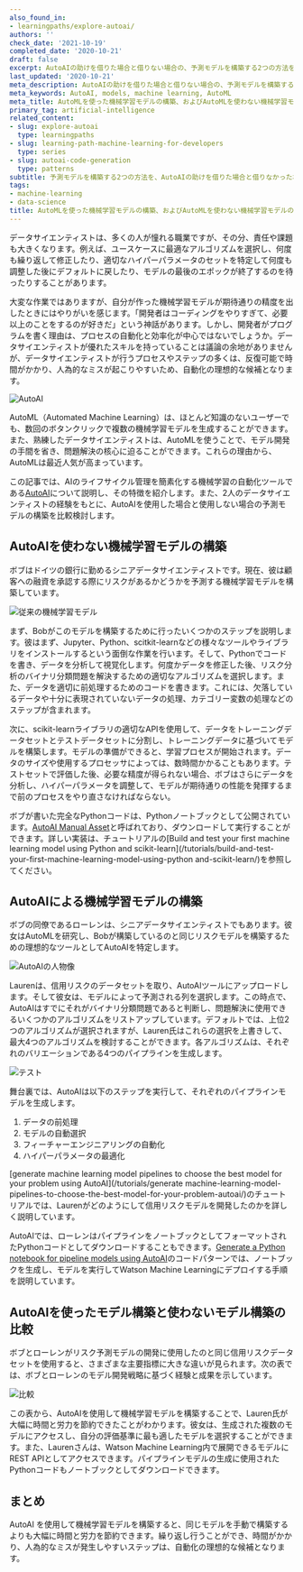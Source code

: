 ```yaml
---
also_found_in:
- learningpaths/explore-autoai/
authors: ''
check_date: '2021-10-19'
completed_date: '2020-10-21'
draft: false
excerpt: AutoAIの助けを借りた場合と借りない場合の、予測モデルを構築する2つの方法を見てみましょう。
last_updated: '2020-10-21'
meta_description: AutoAIの助けを借りた場合と借りない場合の、予測モデルを構築する2つの方法を見てみましょう。
meta_keywords: AutoAI, models, machine learning, AutoML
meta_title: AutoMLを使った機械学習モデルの構築、およびAutoMLを使わない機械学習モデルの構築
primary_tag: artificial-intelligence
related_content:
- slug: explore-autoai
  type: learningpaths
- slug: learning-path-machine-learning-for-developers
  type: series
- slug: autoai-code-generation
  type: patterns
subtitle: 予測モデルを構築する2つの方法を、AutoAIの助けを借りた場合と借りなかった場合の両方で見てみましょう。
tags:
- machine-learning
- data-science
title: AutoMLを使った機械学習モデルの構築、およびAutoMLを使わない機械学習モデルの構築
---
```


データサイエンティストは、多くの人が憧れる職業ですが、その分、責任や課題も大きくなります。例えば、ユースケースに最適なアルゴリズムを選択し、何度も繰り返して修正したり、適切なハイパーパラメータのセットを特定して何度も調整した後にデフォルトに戻したり、モデルの最後のエポックが終了するのを待ったりすることがあります。

大変な作業ではありますが、自分が作った機械学習モデルが期待通りの精度を出したときにはやりがいを感じます。「開発者はコーディングをやりすぎて、必要以上のことをするのが好きだ」という神話があります。しかし、開発者がプログラムを書く理由は、プロセスの自動化と効率化が中心ではないでしょうか。データサイエンティストが優れたスキルを持っていることは議論の余地がありませんが、データサイエンティストが行うプロセスやステップの多くは、反復可能で時間がかかり、人為的なミスが起こりやすいため、自動化の理想的な候補となります。

![AutoAI](images/ml_overview.png)

AutoML（Automated Machine Learning）は、ほとんど知識のないユーザーでも、数回のボタンクリックで複数の機械学習モデルを生成することができます。また、熟練したデータサイエンティストは、AutoMLを使うことで、モデル開発の手間を省き、問題解決の核心に迫ることができます。これらの理由から、AutoMLは最近人気が高まっています。

この記事では、AIのライフサイクル管理を簡素化する機械学習の自動化ツールである[AutoAI](https://www.ibm.com/jp-ja/cloud/watson-studio/autoai)について説明し、その特徴を紹介します。また、2人のデータサイエンティストの経験をもとに、AutoAIを使用した場合と使用しない場合の予測モデルの構築を比較検討します。

## AutoAIを使わない機械学習モデルの構築

ボブはドイツの銀行に勤めるシニアデータサイエンティストです。現在、彼は顧客への融資を承認する際にリスクがあるかどうかを予測する機械学習モデルを構築しています。

![従来の機械学習モデル](images/Bob-Traditional.png)

まず、Bobがこのモデルを構築するために行ったいくつかのステップを説明します。彼はまず、Jupyter、Python、scitkit-learnなどの様々なツールやライブラリをインストールするという面倒な作業を行います。そして、Pythonでコードを書き、データを分析して視覚化します。何度かデータを修正した後、リスク分析のバイナリ分類問題を解決するための適切なアルゴリズムを選択します。また、データを適切に前処理するためのコードを書きます。これには、欠落しているデータや十分に表現されていないデータの処理、カテゴリー変数の処理などのステップが含まれます。

次に、scikit-learnライブラリの適切なAPIを使用して、データをトレーニングデータセットとテストデータセットに分割し、トレーニングデータに基づいてモデルを構築します。モデルの準備ができると、学習プロセスが開始されます。データのサイズや使用するプロセッサによっては、数時間かかることもあります。テストセットで評価した後、必要な精度が得られない場合、ボブはさらにデータを分析し、ハイパーパラメータを調整して、モデルが期待通りの性能を発揮するまで前のプロセスをやり直さなければならない。

ボブが書いた完全なPythonコードは、Pythonノートブックとして公開されています。[AutoAI Manual Asset](static/AutoAI_Manual_Asset.ipynb)と呼ばれており、ダウンロードして実行することができます。詳しい実装は、チュートリアルの[Build and test your first machine learning model using Python and scikit-learn](/tutorials/build-and-test-your-first-machine-learning-model-using-python and-scikit-learn/)を参照してください。

## AutoAIによる機械学習モデルの構築

ボブの同僚であるローレンは、シニアデータサイエンティストでもあります。彼女はAutoMLを研究し、Bobが構築しているのと同じリスクモデルを構築するための理想的なツールとしてAutoAIを特定します。

![AutoAIの人物像](images/Lauren-AutoAI.png)

Laurenは、信用リスクのデータセットを取り、AutoAIツールにアップロードします。そして彼女は、モデルによって予測される列を選択します。この時点で、AutoAIはすでにそれがバイナリ分類問題であると判断し、問題解決に使用できるいくつかのアルゴリズムをリストアップしています。デフォルトでは、上位2つのアルゴリズムが選択されますが、Lauren氏はこれらの選択を上書きして、最大4つのアルゴリズムを検討することができます。各アルゴリズムは、それぞれのバリエーションである4つのパイプラインを生成します。

![テスト](images/AutoAI-ml-process.png)

舞台裏では、AutoAIは以下のステップを実行して、それぞれのパイプラインモデルを生成します。

1. データの前処理
1. モデルの自動選択
1. フィーチャーエンジニアリングの自動化
1. ハイパーパラメータの最適化

[generate machine learning model pipelines to choose the best model for your problem using AutoAI](/tutorials/generate machine-learning-model-pipelines-to-choose-the-best-model-for-your-problem-autoai/)のチュートリアルでは、Laurenがどのようにして信用リスクモデルを開発したのかを詳しく説明しています。

AutoAIでは、ローレンはパイプラインをノートブックとしてフォーマットされたPythonコードとしてダウンロードすることもできます。[Generate a Python notebook for pipeline models using AutoAI](/patterns/autoai-code-generation/)のコードパターンでは、ノートブックを生成し、モデルを実行してWatson Machine Learningにデプロイする手順を説明しています。

## AutoAIを使ったモデル構築と使わないモデル構築の比較

ボブとローレンがリスク予測モデルの開発に使用したのと同じ信用リスクデータセットを使用すると、さまざまな主要指標に大きな違いが見られます。次の表では、ボブとローレンのモデル開発戦略に基づく経験と成果を示しています。

![比較](images/Compare.png)

この表から、AutoAIを使用して機械学習モデルを構築することで、Lauren氏が大幅に時間と労力を節約できたことがわかります。彼女は、生成された複数のモデルにアクセスし、自分の評価基準に最も適したモデルを選択することができます。また、Laurenさんは、Watson Machine Learning内で展開できるモデルにREST APIとしてアクセスできます。パイプラインモデルの生成に使用されたPythonコードもノートブックとしてダウンロードできます。

## まとめ

AutoAI を使用して機械学習モデルを構築すると、同じモデルを手動で構築するよりも大幅に時間と労力を節約できます。繰り返し行うことができ、時間がかかり、人為的なミスが発生しやすいステップは、自動化の理想的な候補となります。